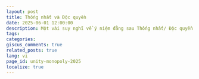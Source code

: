 ```yaml
---
layout: post
title: Thống nhất và Độc quyền
date: 2025-06-01 12:00:00
description: Một vài suy nghĩ về ý niệm đằng sau Thống nhất/ Độc quyền. Có phải Thống nhất gây ra Độc quyền, hay ngược lại, hoặc là chúng chẳng liên quan gì đến nhau?
tags: 
categories: 
giscus_comments: true
related_posts: true
lang: vi
page_id: unity-monopoly-2025
localize: true
---
```

